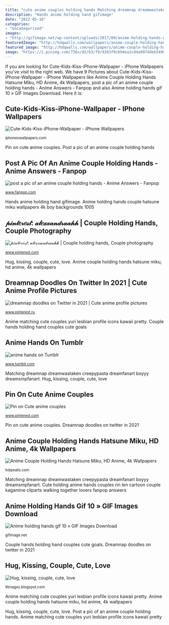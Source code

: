 ```yaml
---
title: "cute anime couples holding hands Matching dreamnap dreamwastaken creepypasta dreamfanart boyyy dreamsmpfanart"
description: "Hands anime holding hand gifimage"
date: "2022-05-10"
categories:
- "Uncategorized"
images:
- "http://gifimage.net/wp-content/uploads/2017/09/anime-holding-hands-gif-10.gif"
featuredImage: "http://hdqwalls.com/wallpapers/anime-couple-holding-hands-hatsune-miku-rd.jpg"
featured_image: "http://hdqwalls.com/wallpapers/anime-couple-holding-hands-hatsune-miku-rd.jpg"
image: "https://i.pinimg.com/736x/92/63/f9/9263f9cb94ea2cd4a997ddeb5498f68b.jpg"
---
```


If you are looking for Cute-Kids-Kiss-iPhone-Wallpaper - iPhone Wallpapers you've visit to the right web. We have 9 Pictures about Cute-Kids-Kiss-iPhone-Wallpaper - iPhone Wallpapers like Anime Couple Holding Hands Hatsune Miku, HD Anime, 4k Wallpapers, post a pic of an anime couple holding hands - Anime Answers - Fanpop and also Anime holding hands gif 10 » GIF Images Download. Here it is:

## Cute-Kids-Kiss-iPhone-Wallpaper - IPhone Wallpapers

![Cute-Kids-Kiss-iPhone-Wallpaper - iPhone Wallpapers](https://iphoneswallpapers.com/wp-content/uploads/2017/01/Cute-Kids-Kiss-iPhone-Wallpaper-iphoneswallpapers_com-469x832.jpg "Matching dreamnap dreamwastaken creepypasta dreamfanart boyyy dreamsmpfanart")

<small>iphoneswallpapers.com</small>

Pin on cute anime couples. Post a pic of an anime couple holding hands

## Post A Pic Of An Anime Couple Holding Hands - Anime Answers - Fanpop

![post a pic of an anime couple holding hands - Anime Answers - Fanpop](http://images4.fanpop.com/image/answers/1993000/1993040_1316180591831.23res_360_384.jpg "Pin on cute anime couples")

<small>www.fanpop.com</small>

Hands anime holding hand gifimage. Anime holding hands couple hatsune miku wallpapers 4k boy backgrounds 1005

## 𝓅𝒾𝓃𝓉𝑒𝓇𝑒𝓈𝓉: 𝒶𝓁𝑒𝓍𝓍𝒶𝓃𝒹𝓇𝒶𝒶𝒽𝒽 | Couple Holding Hands, Couple Photography

![𝓅𝒾𝓃𝓉𝑒𝓇𝑒𝓈𝓉: 𝒶𝓁𝑒𝓍𝓍𝒶𝓃𝒹𝓇𝒶𝒶𝒽𝒽 | Couple holding hands, Couple photography](https://i.pinimg.com/originals/30/c5/61/30c561b5fcc127af4556abc8be203e78.jpg "Anime matching cute couples yuri lesbian profile icons kawaii pretty")

<small>www.pinterest.com</small>

Hug, kissing, couple, cute, love. Anime couple holding hands hatsune miku, hd anime, 4k wallpapers

## Dreamnap Doodles On Twitter In 2021 | Cute Anime Profile Pictures

![dreamnap doodles on Twitter in 2021 | Cute anime profile pictures](https://i.pinimg.com/736x/92/63/f9/9263f9cb94ea2cd4a997ddeb5498f68b.jpg "Cute holding anime hands couples rin len cartoon couple kagamine cliparts walking together lovers fanpop answers")

<small>www.pinterest.ru</small>

Anime matching cute couples yuri lesbian profile icons kawaii pretty. Couple hands holding hand couples cute goals

## Anime Hands On Tumblr

![anime hands on Tumblr](https://64.media.tumblr.com/7896bd11ad699b15f8f43b73d4b2f3eb/tumblr_opmor4MDGv1scqbpuo1_500.gif "Post a pic of an anime couple holding hands")

<small>www.tumblr.com</small>

Matching dreamnap dreamwastaken creepypasta dreamfanart boyyy dreamsmpfanart. Hug, kissing, couple, cute, love

## Pin On Cute Anime Couples

![Pin on Cute anime couples](https://i.pinimg.com/736x/93/d1/23/93d123ee8c561c6cbf0b5770e6b4e222.jpg "Couple hands holding hand couples cute goals")

<small>www.pinterest.com</small>

Pin on cute anime couples. Dreamnap doodles on twitter in 2021

## Anime Couple Holding Hands Hatsune Miku, HD Anime, 4k Wallpapers

![Anime Couple Holding Hands Hatsune Miku, HD Anime, 4k Wallpapers](http://hdqwalls.com/wallpapers/anime-couple-holding-hands-hatsune-miku-rd.jpg "Matching dreamnap dreamwastaken creepypasta dreamfanart boyyy dreamsmpfanart")

<small>hdqwalls.com</small>

Matching dreamnap dreamwastaken creepypasta dreamfanart boyyy dreamsmpfanart. Cute holding anime hands couples rin len cartoon couple kagamine cliparts walking together lovers fanpop answers

## Anime Holding Hands Gif 10 » GIF Images Download

![Anime holding hands gif 10 » GIF Images Download](http://gifimage.net/wp-content/uploads/2017/09/anime-holding-hands-gif-10.gif "Cute holding anime hands couples rin len cartoon couple kagamine cliparts walking together lovers fanpop answers")

<small>gifimage.net</small>

Couple hands holding hand couples cute goals. Dreamnap doodles on twitter in 2021

## Hug, Kissing, Couple, Cute, Love

![Hug, kissing, couple, cute, love](http://2.bp.blogspot.com/-gwsxYN3oahQ/UPEt0atzKgI/AAAAAAAAKoM/l_2fHvtSlwE/w1200-h630-p-k-nu/hug-kissing-couple-cute-love.jpg "Anime hands on tumblr")

<small>9images.blogspot.com</small>

Anime matching cute couples yuri lesbian profile icons kawaii pretty. Anime couple holding hands hatsune miku, hd anime, 4k wallpapers

Hug, kissing, couple, cute, love. Post a pic of an anime couple holding hands. Anime matching cute couples yuri lesbian profile icons kawaii pretty
